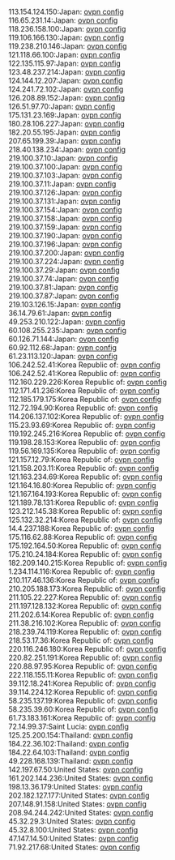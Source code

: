 113.154.124.150:Japan: [ovpn config](vpn/113_154_124_150.ovpn)  
116.65.231.14:Japan: [ovpn config](vpn/116_65_231_14.ovpn)  
118.236.158.100:Japan: [ovpn config](vpn/118_236_158_100.ovpn)  
119.106.166.130:Japan: [ovpn config](vpn/119_106_166_130.ovpn)  
119.238.210.146:Japan: [ovpn config](vpn/119_238_210_146.ovpn)  
121.118.66.100:Japan: [ovpn config](vpn/121_118_66_100.ovpn)  
122.135.115.97:Japan: [ovpn config](vpn/122_135_115_97.ovpn)  
123.48.237.214:Japan: [ovpn config](vpn/123_48_237_214.ovpn)  
124.144.12.207:Japan: [ovpn config](vpn/124_144_12_207.ovpn)  
124.241.72.102:Japan: [ovpn config](vpn/124_241_72_102.ovpn)  
126.208.89.152:Japan: [ovpn config](vpn/126_208_89_152.ovpn)  
126.51.97.70:Japan: [ovpn config](vpn/126_51_97_70.ovpn)  
175.131.23.169:Japan: [ovpn config](vpn/175_131_23_169.ovpn)  
180.28.106.227:Japan: [ovpn config](vpn/180_28_106_227.ovpn)  
182.20.55.195:Japan: [ovpn config](vpn/182_20_55_195.ovpn)  
207.65.199.39:Japan: [ovpn config](vpn/207_65_199_39.ovpn)  
218.40.138.234:Japan: [ovpn config](vpn/218_40_138_234.ovpn)  
219.100.37.10:Japan: [ovpn config](vpn/219_100_37_10.ovpn)  
219.100.37.100:Japan: [ovpn config](vpn/219_100_37_100.ovpn)  
219.100.37.103:Japan: [ovpn config](vpn/219_100_37_103.ovpn)  
219.100.37.11:Japan: [ovpn config](vpn/219_100_37_11.ovpn)  
219.100.37.126:Japan: [ovpn config](vpn/219_100_37_126.ovpn)  
219.100.37.131:Japan: [ovpn config](vpn/219_100_37_131.ovpn)  
219.100.37.154:Japan: [ovpn config](vpn/219_100_37_154.ovpn)  
219.100.37.158:Japan: [ovpn config](vpn/219_100_37_158.ovpn)  
219.100.37.159:Japan: [ovpn config](vpn/219_100_37_159.ovpn)  
219.100.37.190:Japan: [ovpn config](vpn/219_100_37_190.ovpn)  
219.100.37.196:Japan: [ovpn config](vpn/219_100_37_196.ovpn)  
219.100.37.200:Japan: [ovpn config](vpn/219_100_37_200.ovpn)  
219.100.37.224:Japan: [ovpn config](vpn/219_100_37_224.ovpn)  
219.100.37.29:Japan: [ovpn config](vpn/219_100_37_29.ovpn)  
219.100.37.74:Japan: [ovpn config](vpn/219_100_37_74.ovpn)  
219.100.37.81:Japan: [ovpn config](vpn/219_100_37_81.ovpn)  
219.100.37.87:Japan: [ovpn config](vpn/219_100_37_87.ovpn)  
219.103.126.15:Japan: [ovpn config](vpn/219_103_126_15.ovpn)  
36.14.79.61:Japan: [ovpn config](vpn/36_14_79_61.ovpn)  
49.253.210.122:Japan: [ovpn config](vpn/49_253_210_122.ovpn)  
60.108.255.235:Japan: [ovpn config](vpn/60_108_255_235.ovpn)  
60.126.71.144:Japan: [ovpn config](vpn/60_126_71_144.ovpn)  
60.92.112.68:Japan: [ovpn config](vpn/60_92_112_68.ovpn)  
61.23.113.120:Japan: [ovpn config](vpn/61_23_113_120.ovpn)  
106.242.52.41:Korea Republic of: [ovpn config](vpn/106_242_52_41.ovpn)  
106.242.52.41:Korea Republic of: [ovpn config](vpn/106_242_52_41.ovpn)  
112.160.229.226:Korea Republic of: [ovpn config](vpn/112_160_229_226.ovpn)  
112.171.41.236:Korea Republic of: [ovpn config](vpn/112_171_41_236.ovpn)  
112.185.179.175:Korea Republic of: [ovpn config](vpn/112_185_179_175.ovpn)  
112.72.194.90:Korea Republic of: [ovpn config](vpn/112_72_194_90.ovpn)  
114.206.137.102:Korea Republic of: [ovpn config](vpn/114_206_137_102.ovpn)  
115.23.93.69:Korea Republic of: [ovpn config](vpn/115_23_93_69.ovpn)  
119.192.245.216:Korea Republic of: [ovpn config](vpn/119_192_245_216.ovpn)  
119.198.28.153:Korea Republic of: [ovpn config](vpn/119_198_28_153.ovpn)  
119.56.169.135:Korea Republic of: [ovpn config](vpn/119_56_169_135.ovpn)  
121.157.12.79:Korea Republic of: [ovpn config](vpn/121_157_12_79.ovpn)  
121.158.203.11:Korea Republic of: [ovpn config](vpn/121_158_203_11.ovpn)  
121.163.234.69:Korea Republic of: [ovpn config](vpn/121_163_234_69.ovpn)  
121.164.16.80:Korea Republic of: [ovpn config](vpn/121_164_16_80.ovpn)  
121.167.164.193:Korea Republic of: [ovpn config](vpn/121_167_164_193.ovpn)  
121.189.78.131:Korea Republic of: [ovpn config](vpn/121_189_78_131.ovpn)  
123.212.145.38:Korea Republic of: [ovpn config](vpn/123_212_145_38.ovpn)  
125.132.32.214:Korea Republic of: [ovpn config](vpn/125_132_32_214.ovpn)  
14.4.237.188:Korea Republic of: [ovpn config](vpn/14_4_237_188.ovpn)  
175.116.62.88:Korea Republic of: [ovpn config](vpn/175_116_62_88.ovpn)  
175.192.164.50:Korea Republic of: [ovpn config](vpn/175_192_164_50.ovpn)  
175.210.24.184:Korea Republic of: [ovpn config](vpn/175_210_24_184.ovpn)  
182.209.140.215:Korea Republic of: [ovpn config](vpn/182_209_140_215.ovpn)  
1.234.114.116:Korea Republic of: [ovpn config](vpn/1_234_114_116.ovpn)  
210.117.46.136:Korea Republic of: [ovpn config](vpn/210_117_46_136.ovpn)  
210.205.188.173:Korea Republic of: [ovpn config](vpn/210_205_188_173.ovpn)  
211.105.22.227:Korea Republic of: [ovpn config](vpn/211_105_22_227.ovpn)  
211.197.128.132:Korea Republic of: [ovpn config](vpn/211_197_128_132.ovpn)  
211.202.6.14:Korea Republic of: [ovpn config](vpn/211_202_6_14.ovpn)  
211.38.216.102:Korea Republic of: [ovpn config](vpn/211_38_216_102.ovpn)  
218.239.74.119:Korea Republic of: [ovpn config](vpn/218_239_74_119.ovpn)  
218.53.17.36:Korea Republic of: [ovpn config](vpn/218_53_17_36.ovpn)  
220.116.246.180:Korea Republic of: [ovpn config](vpn/220_116_246_180.ovpn)  
220.82.251.191:Korea Republic of: [ovpn config](vpn/220_82_251_191.ovpn)  
220.88.97.95:Korea Republic of: [ovpn config](vpn/220_88_97_95.ovpn)  
222.118.155.11:Korea Republic of: [ovpn config](vpn/222_118_155_11.ovpn)  
39.112.18.241:Korea Republic of: [ovpn config](vpn/39_112_18_241.ovpn)  
39.114.224.12:Korea Republic of: [ovpn config](vpn/39_114_224_12.ovpn)  
58.235.137.19:Korea Republic of: [ovpn config](vpn/58_235_137_19.ovpn)  
58.235.39.60:Korea Republic of: [ovpn config](vpn/58_235_39_60.ovpn)  
61.73.183.161:Korea Republic of: [ovpn config](vpn/61_73_183_161.ovpn)  
72.14.99.37:Saint Lucia: [ovpn config](vpn/72_14_99_37.ovpn)  
125.25.200.154:Thailand: [ovpn config](vpn/125_25_200_154.ovpn)  
184.22.36.102:Thailand: [ovpn config](vpn/184_22_36_102.ovpn)  
184.22.64.103:Thailand: [ovpn config](vpn/184_22_64_103.ovpn)  
49.228.168.139:Thailand: [ovpn config](vpn/49_228_168_139.ovpn)  
142.197.67.50:United States: [ovpn config](vpn/142_197_67_50.ovpn)  
161.202.144.236:United States: [ovpn config](vpn/161_202_144_236.ovpn)  
198.13.36.179:United States: [ovpn config](vpn/198_13_36_179.ovpn)  
202.182.127.177:United States: [ovpn config](vpn/202_182_127_177.ovpn)  
207.148.91.158:United States: [ovpn config](vpn/207_148_91_158.ovpn)  
208.94.244.242:United States: [ovpn config](vpn/208_94_244_242.ovpn)  
45.32.29.3:United States: [ovpn config](vpn/45_32_29_3.ovpn)  
45.32.8.100:United States: [ovpn config](vpn/45_32_8_100.ovpn)  
47.147.14.50:United States: [ovpn config](vpn/47_147_14_50.ovpn)  
71.92.217.68:United States: [ovpn config](vpn/71_92_217_68.ovpn)  
